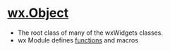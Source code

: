 # [wx.Object](https://wxpython.org/Phoenix/docs/html/wx.Object.html)

* The root class of many of the wxWidgets classes.
* wx Module defines [functions](https://wxpython.org/Phoenix/docs/html/wx.functions.html) and macros